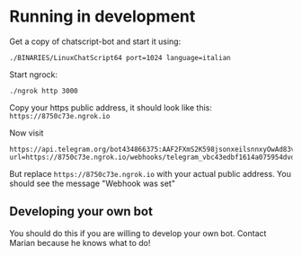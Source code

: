 # Running in development

Get a copy of chatscript-bot and start it using:

```
./BINARIES/LinuxChatScript64 port=1024 language=italian
```

Start ngrock:

```
./ngrok http 3000
```

Copy your https public address, it should look like this: `https://8750c73e.ngrok.io`

Now visit

```
https://api.telegram.org/bot434866375:AAF2FXmS2K598jsonxeilsnnxyOwAd83vHs/setWebhook?url=https://8750c73e.ngrok.io/webhooks/telegram_vbc43edbf1614a075954dvd4bfab34l1
```

But replace `https://8750c73e.ngrok.io` with your actual public address. You should see the message "Webhook was set"

## Developing your own bot

You should do this if you are willing to develop your own bot. Contact Marian because he knows what to do!
